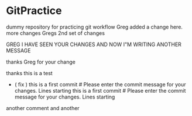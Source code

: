 # GitPractice
dummy repository for practicing git workflow
Greg added a change here.
more changes
Gregs 2nd set of changes


GREG I HAVE SEEN YOUR CHANGES AND NOW I"M WRITING ANOTHER MESSAGE

thanks Greg for your change


thanks this is a test
 - ( fix )  this is a first commit                                                                            # Please enter the commit message for your changes. Lines starting
 this is a first commit                                                                            # Please enter the commit message for your changes. Lines starting

another comment and another
